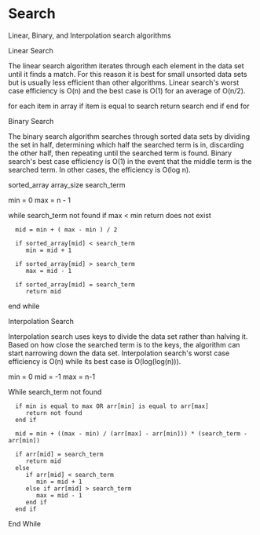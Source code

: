 # Search
Linear, Binary, and Interpolation search algorithms

Linear Search

The linear search algorithm iterates through each element in the data set until it finds a match. For this reason it is best for small unsorted data sets 
but is usually less efficient than other algorithms. Linear search's worst case efficiency is O(n) and the best case is O(1) for an average of O(n/2). 

for each item in array
  if item is equal to search
    return search
  end if
end for


Binary Search

The binary search algorithm searches through sorted data sets by dividing the set in half, determining which half the searched term is in, discarding the 
other half, then repeating until the searched term is found. Binary search's best case efficiency is O(1) in the event that the middle term is the searched
term. In other cases, the efficiency is O(log n). 

   sorted_array
   array_size
   search_term

   min = 0
   max = n - 1

   while search_term not found
      if max < min
         return does not exist
   
      mid = min + ( max - min ) / 2
      
      if sorted_array[mid] < search_term
         min = mid + 1
         
      if sorted_array[mid] > search_term
         max = mid - 1 

      if sorted_array[mid] = search_term
         return mid
   end while
  

Interpolation Search

Interpolation search uses keys to divide the data set rather than halving it. Based on how close the searched term is to the keys, the algorithm can start 
narrowing down the data set. Interpolation search's worst case efficiency is O(n) while its best case is O(log(log(n))). 

   min = 0
   mid = -1
   max = n-1

   While search_term not found
   
      if min is equal to max OR arr[min] is equal to arr[max]
         return not found
      end if
      
      mid = min + ((max - min) / (arr[max] - arr[min])) * (search_term - arr[min]) 

      if arr[mid] = search_term
         return mid
      else 
         if arr[mid] < search_term
            min = mid + 1
         else if arr[mid] > search_term
            max = mid - 1
         end if
      end if
   End While

